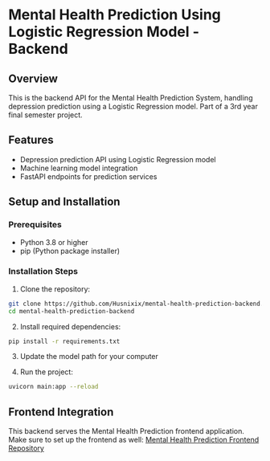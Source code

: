 # Mental Health Prediction Using Logistic Regression Model - Backend

## Overview
This is the backend API for the Mental Health Prediction System, handling depression prediction using a Logistic Regression model. Part of a 3rd year final semester project.

## Features
- Depression prediction API using Logistic Regression model
- Machine learning model integration
- FastAPI endpoints for prediction services

## Setup and Installation

### Prerequisites
- Python 3.8 or higher
- pip (Python package installer)

### Installation Steps

1. Clone the repository:
```bash
git clone https://github.com/Husnixix/mental-health-prediction-backend.git
cd mental-health-prediction-backend
```

2. Install required dependencies:
```bash
pip install -r requirements.txt
```

3. Update the model path for your computer

4. Run the project:
```bash
uvicorn main:app --reload
```

## Frontend Integration
This backend serves the Mental Health Prediction frontend application. Make sure to set up the frontend as well:
[Mental Health Prediction Frontend Repository](https://github.com/Husnixix/mental-health-prediction-frontend.git)
